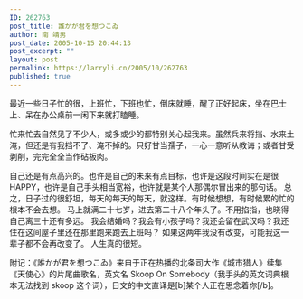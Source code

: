 ```yaml
---
ID: 262763
post_title: 誰かが君を想つこゐ
author: 南 靖男
post_date: 2005-10-15 20:44:13
post_excerpt: ""
layout: post
permalink: https://larryli.cn/2005/10/262763
published: true
---
```

最近一些日子忙的很，上班忙，下班也忙，倒床就睡，醒了正好起床，坐在巴士上、呆在办公桌前一闲下来就打瞌睡。
<!--more-->忙来忙去自然见了不少人，或多或少的都特别关心起我来。虽然兵来将挡、水来土淹，但还是有我挡不了、淹不掉的。只好甘当孺子，一心一意听从教诲；或者甘受剥削，完完全全当作砧板肉。
自己还是有点高兴的。也许是自己的未来有点目标，也许是这段时间实在是很 HAPPY，也许是自己手头相当宽裕，也许就是某个人那偶尔冒出来的那句话。
总之，日子过的很舒坦，每天的每天的每天，就这样。有时候想想，有时候累的忙的根本不会去想。
马上就满二十七岁，进去第二十八个年头了。不用掐指，也晓得自己离三十还有多远。
我会结婚吗？我会有小孩子吗？我还会留在武汉吗？我还住在这间屋子里还在那里跑来跑去上班吗？
如果这两年我没有改变，可能我这一辈子都不会再改变了。
人生真的很短。

附记：《誰かが君を想つこゐ》来自于正在热播的北条司大作《城市猎人》续集《天使心》的片尾曲歌名，英文名 Skoop On Somebody（我手头的英文词典根本无法找到 skoop 这个词），日文的中文直译是[b]某个人正在思念着你[/b]。
